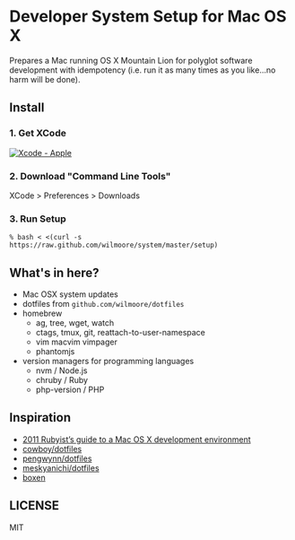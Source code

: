 # Developer System Setup for Mac OS X

Prepares a Mac running OS X Mountain Lion for polyglot software development with idempotency (i.e. run it as many times as you like...no harm will be done).

## Install

### 1. Get XCode

[![Xcode - Apple](http://r.mzstatic.com/images/web/linkmaker/badge_macappstore-lrg.gif)](https://itunes.apple.com/us/app/xcode/id497799835?mt=12&uo=4)

### 2. Download "Command Line Tools"
  
  XCode > Preferences > Downloads

### 3. Run Setup

    % bash < <(curl -s https://raw.github.com/wilmoore/system/master/setup)

## What's in here?

- Mac OSX system updates
- dotfiles from `github.com/wilmoore/dotfiles`
- homebrew
    - ag, tree, wget, watch
    - ctags, tmux, git, reattach-to-user-namespace
    - vim macvim vimpager
    - phantomjs
- version managers for programming languages
    - nvm / Node.js
    - chruby / Ruby
    - php-version / PHP

## Inspiration

- [2011 Rubyist’s guide to a Mac OS X development environment](http://robots.thoughtbot.com/post/8700977975/2011-rubyists-guide-to-a-mac-os-x-development)
- [cowboy/dotfiles](https://github.com/cowboy/dotfiles)
- [pengwynn/dotfiles](https://github.com/pengwynn/dotfiles)
- [meskyanichi/dotfiles](https://github.com/meskyanichi/dotfiles)
- [boxen](https://github.com/boxen/our-boxen)

## LICENSE

  MIT

